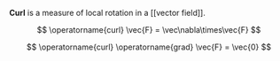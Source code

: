 **Curl** is a measure of local rotation in a [[vector field]].

$$
\operatorname{curl} \vec{F} = \vec\nabla\times\vec{F}
$$


$$
\operatorname{curl} \operatorname{grad} \vec{F} = \vec{0}
$$